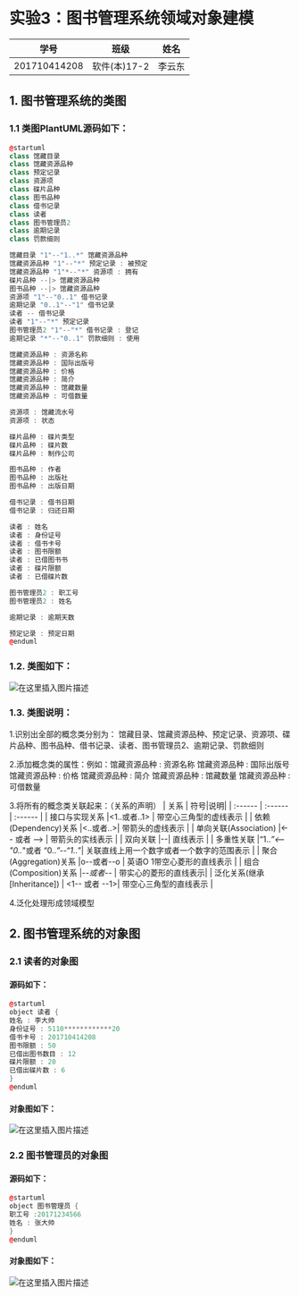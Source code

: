 # 实验3：图书管理系统领域对象建模
|学号|班级|姓名|
|:-------:|:-------------: | :----------:|
|201710414208|软件(本)17-2|李云东|
## 1. 图书管理系统的类图
### 1.1 类图PlantUML源码如下：
```cpp
@startuml
class 馆藏目录
class 馆藏资源品种
class 预定记录
class 资源项
class 碟片品种
class 图书品种
class 借书记录
class 读者
class 图书管理员2
class 逾期记录
class 罚款细则

馆藏目录 "1"--"1..*" 馆藏资源品种
馆藏资源品种 "1"--"*" 预定记录 : 被预定
馆藏资源品种 "1"*--"*" 资源项 : 拥有
碟片品种 --|> 馆藏资源品种
图书品种 --|> 馆藏资源品种
资源项 "1"--"0..1" 借书记录
逾期记录 "0..1"--"1" 借书记录
读者 -- 借书记录
读者 "1"--"*" 预定记录
图书管理员2 "1"--"*" 借书记录 : 登记
逾期记录 "*"--"0..1" 罚款细则 : 使用

馆藏资源品种 : 资源名称
馆藏资源品种 : 国际出版号
馆藏资源品种 : 价格
馆藏资源品种 : 简介
馆藏资源品种 : 馆藏数量
馆藏资源品种 : 可借数量

资源项 : 馆藏流水号
资源项 : 状态

碟片品种 : 碟片类型
碟片品种 : 碟片数
碟片品种 : 制作公司

图书品种 : 作者
图书品种 : 出版社
图书品种 : 出版日期

借书记录 : 借书日期
借书记录 : 归还日期

读者 : 姓名
读者 : 身份证号
读者 : 借书卡号
读者 : 图书限额
读者 : 已借图书书
读者 : 碟片限额
读者 : 已借碟片数

图书管理员2 : 职工号
图书管理员2 : 姓名

逾期记录 : 逾期天数

预定记录 : 预定日期
@enduml
```

### 1.2. 类图如下：
![在这里插入图片描述](https://img-blog.csdnimg.cn/20200406135234467.png?x-oss-process=image/watermark,type_ZmFuZ3poZW5naGVpdGk,shadow_10,text_aHR0cHM6Ly9ibG9nLmNzZG4ubmV0L2x5ZGRhc2h1YWlnZQ==,size_16,color_FFFFFF,t_70)
### 1.3. 类图说明：
1.识别出全部的概念类分别为：
馆藏目录、馆藏资源品种、预定记录、资源项、碟片品种、图书品种、借书记录、读者、图书管理员2、逾期记录、罚款细则

 2.添加概念类的属性：例如：馆藏资源品种 : 资源名称
馆藏资源品种 : 国际出版号
馆藏资源品种 : 价格
馆藏资源品种 : 简介
馆藏资源品种 : 馆藏数量
馆藏资源品种 : 可借数量

3.将所有的概念类关联起来：（关系的声明）
| 关系 | 符号|说明|
| :------ | :------ | :------ |
| 接口与实现关系 |<1..或者..1> | 带空心三角型的虚线表示 |
| 依赖(Dependency)关系 |<..或者..>|  带箭头的虚线表示 |
| 单向关联(Association) |<-- 或者 -->	 | 带箭头的实线表示 |
| 双向关联 |--| 直线表示 |
| 多重性关联 |“1..*”<--"0..*"或者 “0..*”--“1..*”|  关联直线上用一个数字或者一个数字的范围表示 |
| 聚合(Aggregation)关系 |o--或者--o	|  英语O 1带空心菱形的直线表示 |
| 组合(Composition)关系	 |*--或者--* | 带实心的菱形的直线表示|
| 泛化关系(继承[Inheritance]) | <1-- 或者 --1>| 带空心三角型的直线表示 |

4.泛化处理形成领域模型


## 2. 图书管理系统的对象图
### 2.1 读者的对象图
#### 源码如下：
```cpp
@startuml
object 读者 {
姓名 : 李大帅
身份证号 : 5110************20
借书卡号 : 201710414208
图书限额 : 50
已借出图书数目 : 12
碟片限额 : 20
已借出碟片数 : 6
}
@enduml
```
#### 对象图如下：
![在这里插入图片描述](https://img-blog.csdnimg.cn/2020040614301174.png)
### 2.2 图书管理员的对象图
#### 源码如下：
```cpp
@startuml
object 图书管理员 {
职工号 :20171234566
姓名 : 张大帅
}
@enduml
```
#### 对象图如下：
![在这里插入图片描述](https://img-blog.csdnimg.cn/20200406142357284.png)
